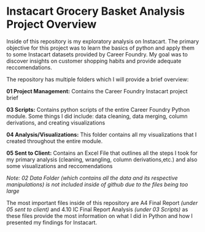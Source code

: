 # Instacart Grocery Basket Analysis Project Overview

Inside of this repository is my exploratory analysis on Instacart. The primary objective for this project was to learn the basics of python and apply them to some Instacart datasets provided by Career Foundry.
My goal was to discover insights on customer shopping habits and provide adequate reccomendations.

The repository has multiple folders which I will provide a brief overview:

**01 Project Management:** Contains the Career Foundry Instacart project brief

**03 Scripts:** Contains python scripts of the entire Career Foundry Python module. Some things I did include: data cleaning, data merging, column derivations, and creating visualizations

**04 Analysis/Visualizations:** This folder contains all my visualizations that I created throughout the entire module. 

**05 Sent to Client:** Contains an Excel File that outlines all the steps I took for my primary analysis (cleaning, wrangling, column derivations,etc.) and also some visualizations and reccomendations

_Note: 02 Data Folder (which contains all the data and its respective manipulations) is not included inside of github due to the files being too large_ 

The most important files inside of this repository are A4 Final Report _(under 05 sent to client)_ and 4.10 IC Final Report Analysis _(under 03 Scripts)_ as these files provide the most information on what I did in Python and how I presented my findings for Instacart.
